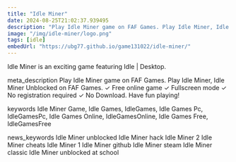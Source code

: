 ```yaml
---
title: "Idle Miner"
date: 2024-08-25T21:02:37.939495
description: "Play Idle Miner game on FAF Games. Play Idle Miner, Idle Miner Unblocked on FAF Games. ✓ Free online game ✓ Fullscreen mode ✓ No registration required ✓ No Download. Have fun playing!"
image: "/img/idle-miner/logo.png"
tags: [idle]
embedUrl: "https://ubg77.github.io/game131022/idle-miner/"
---
```


Idle Miner is an exciting game featuring Idle | Desktop.

meta_description
Play Idle Miner game on FAF Games. Play Idle Miner, Idle Miner Unblocked on FAF Games. ✓ Free online game ✓ Fullscreen mode ✓ No registration required ✓ No Download. Have fun playing!


keywords
Idle Miner Game, Idle Games, IdleGames, Idle Games Pc, IdleGamesPc, Idle Games Online, IdleGamesOnline, Idle Games Free, IdleGamesFree


news_keywords
Idle Miner unblocked Idle Miner hack Idle Miner 2 Idle Miner cheats Idle Miner 1 Idle Miner github Idle Miner steam Idle Miner classic Idle Miner unblocked at school
